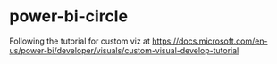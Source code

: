 # power-bi-circle
Following the tutorial for custom viz at https://docs.microsoft.com/en-us/power-bi/developer/visuals/custom-visual-develop-tutorial

